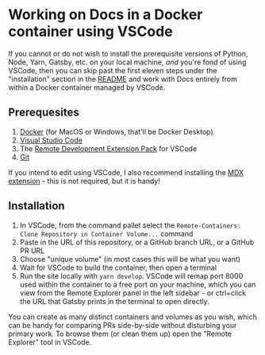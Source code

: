 # Working on Docs in a Docker container using VSCode

If you cannot or do not wish to install the prerequisite versions of Python, Node, Yarn, Gatsby, etc. on your local machine, _and_ you're fond of using VSCode, then you can skip past the first eleven steps under the "installation" section in the [README](README.md) and work with Docs entirely from within a Docker container managed by VSCode.

## Prerequesites

1. [Docker](https://docs.docker.com/get-docker/) (for MacOS or Windows, that'll be Docker Desktop)
2. [Visual Studio Code](https://code.visualstudio.com/docs/setup/setup-overview)
3. The [Remote Development Extension Pack](https://marketplace.visualstudio.com/items?itemName=ms-vscode-remote.vscode-remote-extensionpack) for VSCode
4. [Git](https://git-scm.com/download)

If you intend to edit using VSCode, I also recommend installing the [MDX extension](https://marketplace.visualstudio.com/items?itemName=silvenon.mdx) - this is not required, but it is handy!

## Installation

1. In VSCode, from the command pallet select the `Remote-Containers: Clone Repository in Container Volume...` command
2. Paste in the URL of this repository, or a GitHub branch URL, or a GitHub PR URL
3. Choose "unique volume" (in most cases this will be what you want)
4. Wait for VSCode to build the container, then open a terminal
5. Run the site locally with `yarn develop`. VSCode will remap port 8000 used within the container to a free port on your machine, which you can view from the Remote Explorer panel in the left sidebar - or ctrl+click the URL that Gatsby prints in the terminal to open directly.

You can create as many distinct containers and volumes as you wish, which can be handy for comparing PRs side-by-side without disturbing your primary work. To browse them (or clean them up) open the "Remote Explorer" tool in VSCode.
